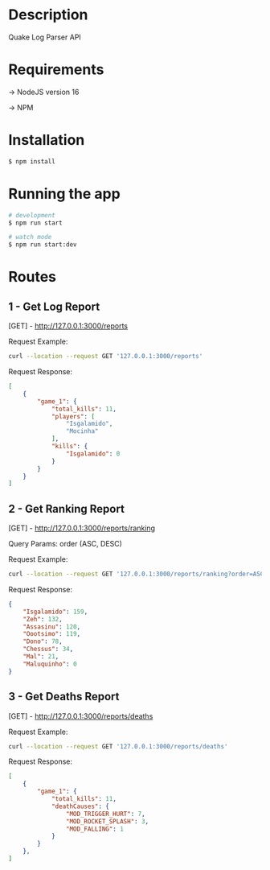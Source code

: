 # Description

Quake Log Parser API


# Requirements

 -> NodeJS version 16 

 -> NPM
# Installation


```bash
$ npm install
```

# Running the app

```bash
# development
$ npm run start

# watch mode
$ npm run start:dev

```

# Routes
## 1 - Get Log Report

[GET] - http://127.0.0.1:3000/reports

Request Example:

```bash
curl --location --request GET '127.0.0.1:3000/reports'
```

Request Response:
```json
[
    {
        "game_1": {
            "total_kills": 11,
            "players": [
                "Isgalamido",
                "Mocinha"
            ],
            "kills": {
                "Isgalamido": 0
            }
        }
    }
]
```

## 2 - Get Ranking Report

[GET] - http://127.0.0.1:3000/reports/ranking

Query Params: order (ASC, DESC) 

Request Example:

```bash
curl --location --request GET '127.0.0.1:3000/reports/ranking?order=ASC'
```

Request Response:
```json
{
    "Isgalamido": 159,
    "Zeh": 132,
    "Assasinu": 120,
    "Oootsimo": 119,
    "Dono": 78,
    "Chessus": 34,
    "Mal": 21,
    "Maluquinho": 0
}
```

## 3 - Get Deaths Report

[GET] - http://127.0.0.1:3000/reports/deaths

Request Example:

```bash
curl --location --request GET '127.0.0.1:3000/reports/deaths'
```


Request Response:
```json
[
    {
        "game_1": {
            "total_kills": 11,
            "deathCauses": {
                "MOD_TRIGGER_HURT": 7,
                "MOD_ROCKET_SPLASH": 3,
                "MOD_FALLING": 1
            }
        }
    },
]
```